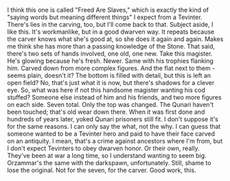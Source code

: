I think this one is called "Freed Are Slaves," which is exactly the kind of "saying words but meaning different things" I expect from a Tevinter. There's lies in the carving, too, but I'll come back to that.
Subject aside, I like this. It's workmanlike, but in a good dwarven way. It repeats because the carver knows what she's good at, so she does it again and again. Makes me think she has more than a passing knowledge of the Stone.
That said, there's two sets of hands involved, one old, one new. Take this magister. He's glowing because he's fresh. Newer. Same with his trophies flanking him. Carved down from more complex figures. And the flat next to them - seems plain, doesn't it? The bottom is filled with detail, but this is left an open field? No, that's just what it is now, but there's shadows for a clever eye. So, what was here if not this handsome magister wanting his cod stuffed? Someone else instead of him and his friends, and two more figures on each side. Seven total.
Only the top was changed. The Qunari haven't been touched; that's old wear down there. When it was first done and hundreds of years later, yoked Qunari prisoners still fit. I don't suppose it's for the same reasons.
I can only say the what, not the why. I can guess that someone wanted to be a Tevinter hero and paid to have their face carved on an antiquity. I mean, that's a crime against ancestors where I'm from, but I don't expect Tevinters to obey dwarven honor. Or their own, really. They've been at war a long time, so I understand wanting to seem big. Orzammar's the same with the darkspawn, unfortunately.
Still, shame to lose the original. Not for the seven, for the carver. Good work, this.

